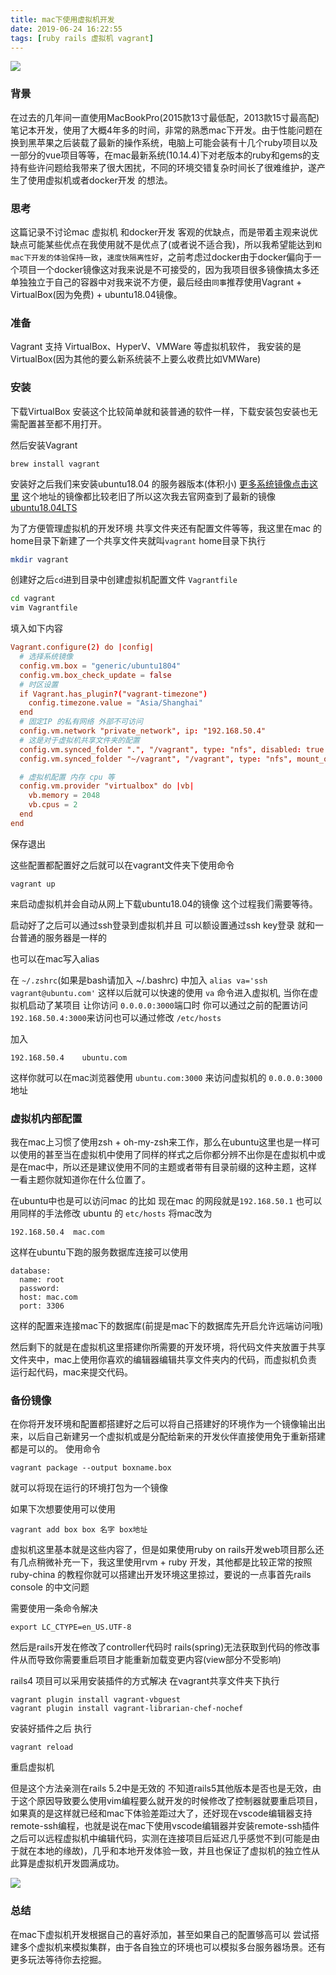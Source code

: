 ```yaml
---
title: mac下使用虚拟机开发
date: 2019-06-24 16:22:55
tags: [ruby rails 虚拟机 vagrant]
---
```


![](https://rails365.oss-cn-shenzhen.aliyuncs.com/uploads/photo/image/1543/2019/d2b5ca33bd970f64a6301fa75ae2eb22.png)

### 背景

在过去的几年间一直使用MacBookPro(2015款13寸最低配，2013款15寸最高配)笔记本开发，使用了大概4年多的时间，非常的熟悉mac下开发。由于性能问题在换到黑苹果之后装载了最新的操作系统，电脑上可能会装有十几个ruby项目以及一部分的vue项目等等，在mac最新系统(10.14.4)下对老版本的ruby和gems的支持有些许问题给我带来了很大困扰，不同的环境交错复杂时间长了很难维护，遂产生了使用虚拟机或者docker开发 的想法。
<!--more-->
### 思考

这篇记录不讨论mac 虚拟机 和docker开发 客观的优缺点，而是带着主观来说优缺点可能某些优点在我使用就不是优点了(或者说不适合我)，所以我希望能达到`和mac下开发的体验保持一致`，`速度快隔离性好`，之前考虑过docker由于docker偏向于一个项目一个docker镜像这对我来说是不可接受的，因为我项目很多镜像搞太多还单独独立于自己的容器中对我来说不方便，最后经由`同事`推荐使用Vagrant + VirtualBox(因为免费) + ubuntu18.04镜像。

### 准备

Vagrant 支持 VirtualBox、HyperV、VMWare 等虚拟机软件，
我安装的是 VirtualBox(因为其他的要么新系统装不上要么收费比如VMWare)

### 安装

下载VirtualBox 安装这个比较简单就和装普通的软件一样，下载安装包安装也无需配置甚至都不用打开。

然后安装Vagrant

```
brew install vagrant
```
安装好之后我们来安装ubuntu18.04 的服务器版本(体积小)
[更多系统镜像点击这里](http://www.vagrantbox.es/)
这个地址的镜像都比较老旧了所以这次我去官网查到了最新的镜像
[ubuntu18.04LTS](https://app.vagrantup.com/generic/boxes/ubuntu1804)

为了方便管理虚拟机的开发环境 共享文件夹还有配置文件等等，我这里在mac 的home目录下新建了一个共享文件夹就叫`vagrant` home目录下执行
```bash
mkdir vagrant
```

创建好之后`cd`进到目录中创建虚拟机配置文件 `Vagrantfile`

```bash
cd vagrant
vim Vagrantfile
```
填入如下内容

```conf
Vagrant.configure(2) do |config|
  # 选择系统镜像
  config.vm.box = "generic/ubuntu1804"
  config.vm.box_check_update = false
  # 时区设置
  if Vagrant.has_plugin?("vagrant-timezone")
    config.timezone.value = "Asia/Shanghai"
  end
  # 固定IP 的私有网络 外部不可访问
  config.vm.network "private_network", ip: "192.168.50.4"
  # 这是对于虚拟机共享文件夹的配置
  config.vm.synced_folder ".", "/vagrant", type: "nfs", disabled: true
  config.vm.synced_folder "~/vagrant", "/vagrant", type: "nfs", mount_options: ["nolock", "vers=3", "udp", "noatime", "actimeo=1"]

  # 虚拟机配置 内存 cpu 等
  config.vm.provider "virtualbox" do |vb|
    vb.memory = 2048
    vb.cpus = 2
  end
end
```
保存退出

这些配置都配置好之后就可以在vagrant文件夹下使用命令

```
vagrant up
```

来启动虚拟机并会自动从网上下载ubuntu18.04的镜像
这个过程我们需要等待。

启动好了之后可以通过ssh登录到虚拟机并且 可以额设置通过ssh key登录 就和一台普通的服务器是一样的

也可以在mac写入alias

在 `~/.zshrc`(如果是bash请加入 ~/.bashrc) 中加入
`alias va='ssh vagrant@ubuntu.com'`
这样以后就可以快速的使用 `va` 命令进入虚拟机, 当你在虚拟机启动了某项目 让你访问 `0.0.0.0:3000`端口时 你可以通过之前的配置访问 `192.168.50.4:3000`来访问也可以通过修改
`/etc/hosts`

加入

```
192.168.50.4    ubuntu.com
```

这样你就可以在mac浏览器使用 `ubuntu.com:3000` 来访问虚拟机的 `0.0.0.0:3000`地址

### 虚拟机内部配置

我在mac上习惯了使用zsh + oh-my-zsh来工作，那么在ubuntu这里也是一样可以使用的甚至当在虚拟机中使用了同样的样式之后你都分辨不出你是在虚拟机中或是在mac中，所以还是建议使用不同的主题或者带有目录前缀的这种主题，这样一看主题你就知道你在什么位置了。

在ubuntu中也是可以访问mac 的比如 现在mac 的网段就是`192.168.50.1` 也可以用同样的手法修改 ubuntu 的
`etc/hosts` 将mac改为
```
192.168.50.4  mac.com
```

这样在ubuntu下跑的服务数据库连接可以使用
```
database:
  name: root
  password:
  host: mac.com
  port: 3306
```
这样的配置来连接mac下的数据库(前提是mac下的数据库先开启允许远端访问哦)

然后剩下的就是在虚拟机这里搭建你所需要的开发环境，将代码文件夹放置于共享文件夹中，mac上使用你喜欢的编辑器编辑共享文件夹内的代码，而虚拟机负责运行起代码，mac来提交代码。

### 备份镜像

在你将开发环境和配置都搭建好之后可以将自己搭建好的环境作为一个镜像输出出来，以后自己新建另一个虚拟机或是分配给新来的开发伙伴直接使用免于重新搭建都是可以的。
使用命令

```
vagrant package --output boxname.box
```
就可以将现在运行的环境打包为一个镜像

如果下次想要使用可以使用

```
vagrant add box box 名字 box地址
```

虚拟机这里基本就是这些内容了，但是如果使用ruby on rails开发web项目那么还有几点稍微补充一下，我这里使用rvm + ruby 开发，其他都是比较正常的按照ruby-china 的教程你就可以搭建出开发环境这里掠过，要说的一点事首先rails console 的中文问题

需要使用一条命令解决

```
export LC_CTYPE=en_US.UTF-8
```

然后是rails开发在修改了controller代码时 rails(spring)无法获取到代码的修改事件从而导致你需要重启项目才能重新加载变更内容(view部分不受影响)

rails4 项目可以采用安装插件的方式解决
在vagrant共享文件夹下执行

```
vagrant plugin install vagrant-vbguest
vagrant plugin install vagrant-librarian-chef-nochef
```
安装好插件之后 执行

```
vagrant reload
```
重启虚拟机

但是这个方法亲测在rails 5.2中是无效的 不知道rails5其他版本是否也是无效，由于这个原因导致要么使用vim编程要么就开发的时候修改了控制器就要重启项目，如果真的是这样就已经和mac下体验差距过大了，还好现在vscode编辑器支持 remote-ssh编程，也就是说在mac下使用vscode编辑器并安装remote-ssh插件之后可以远程虚拟机中编辑代码，实测在连接项目后延迟几乎感觉不到(可能是由于就在本地的缘故)，几乎和本地开发体验一致，并且也保证了虚拟机的独立性从此算是虚拟机开发圆满成功。

![](https://rails365.oss-cn-shenzhen.aliyuncs.com/uploads/photo/image/1545/2019/d2b5ca33bd970f64a6301fa75ae2eb22.png)


### 总结

在mac下虚拟机开发根据自己的喜好添加，甚至如果自己的配置够高可以 尝试搭建多个虚拟机来模拟集群，由于各自独立的环境也可以模拟多台服务器场景。还有更多玩法等待你去挖掘。

